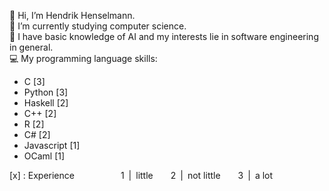 👋 Hi, I’m Hendrik Henselmann.  
🌱 I’m currently studying computer science.  
👀 I have basic knowledge of AI and my interests lie in software engineering in general.  
:computer: My programming language skills:
   - C [3]
   - Python [3]
   - Haskell [2]
   - C++ [2]
   - R [2]
   - C# [2]
   - Javascript [1]
   - OCaml [1]

[x] : Experience
&emsp;&emsp;&emsp;&emsp;&emsp;1&ensp;|&ensp;little&emsp;&emsp;2&ensp;|&ensp;not little&emsp;&emsp;3&ensp;|&ensp;a lot
